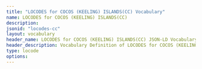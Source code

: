```yaml
---
title: "LOCODES for COCOS (KEELING) ISLANDS(CC) Vocabulary"
name: LOCODES for COCOS (KEELING) ISLANDS(CC) 
description: 
jsonid: "locodes-cc"
layout: vocabulary
header_name: LOCODES for COCOS (KEELING) ISLANDS(CC) JSON-LD Vocabulary
header_description: Vocabulary Definition of LOCODES for COCOS (KEELING) ISLANDS(CC) semantics in HTML format. JSON-LD format is available at [locodes-cc.jsonld](/vocabulary/locodes-cc.jsonld)
type: locode
options:
---
```

